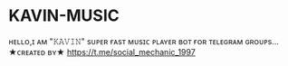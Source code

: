 # KAVIN-MUSIC
ʜᴇʟʟᴏ,ɪ ᴀᴍ "𝙺𝙰𝚅𝙸𝙽" sᴜᴘᴇʀ ғᴀsᴛ ᴍᴜsɪᴄ ᴘʟᴀʏᴇʀ ʙᴏᴛ ғᴏʀ ᴛᴇʟᴇɢʀᴀᴍ ɢʀᴏᴜᴘs... ★ᴄʀᴇᴀᴛᴇᴅ ʙʏ★   https://t.me/social_mechanic_1997
